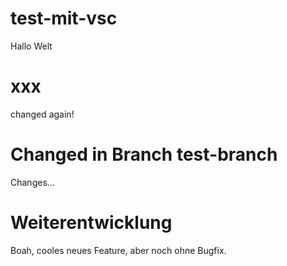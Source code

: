 # test-mit-vsc
Hallo
Welt
# xxx
changed again!

# Changed in Branch test-branch
Changes...

# Weiterentwicklung
Boah, cooles neues Feature, aber noch ohne Bugfix.